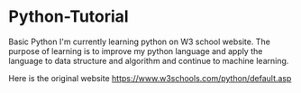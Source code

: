 # Python-Tutorial
Basic Python
I'm currently learning python on W3 school website.
The purpose of learning is to improve my python language and apply the language to data structure and algorithm and continue to machine learning.

Here is the original website https://www.w3schools.com/python/default.asp
